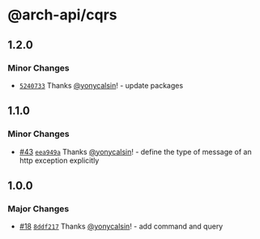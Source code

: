 # @arch-api/cqrs

## 1.2.0

### Minor Changes

- [`5240733`](https://github.com/yonycalsin/arch-api/commit/524073383f1f4fc035489c71314ef2c82edb1caa) Thanks [@yonycalsin](https://github.com/yonycalsin)! - update packages

## 1.1.0

### Minor Changes

- [#43](https://github.com/yonycalsin/arch-api/pull/43) [`eea949a`](https://github.com/yonycalsin/arch-api/commit/eea949a58a622c27c1a158a3c7f829d47541ccad) Thanks [@yonycalsin](https://github.com/yonycalsin)! - define the type of message of an http exception explicitly

## 1.0.0

### Major Changes

- [#18](https://github.com/yonycalsin/arch-api/pull/18) [`8ddf217`](https://github.com/yonycalsin/arch-api/commit/8ddf21751387672fce14e360775bac5a9ccc1b9e) Thanks [@yonycalsin](https://github.com/yonycalsin)! - add command and query
